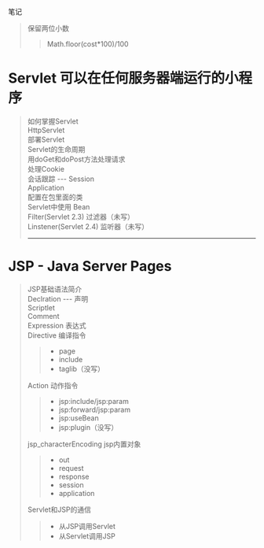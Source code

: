 笔记
> 保留两位小数
>> Math.floor(cost\*100)/100
# Servlet 可以在任何服务器端运行的小程序
> 如何掌握Servlet                           
> HttpServlet             
> 部署Servlet                        
> Servlet的生命周期                     
> 用doGet和doPost方法处理请求                                          
> 处理Cookie                     
> 会话跟踪 --- Session                     
> Application                     
> 配置在包里面的类                     
> Servlet中使用 Bean                     
> Filter(Servlet 2.3) 过滤器（未写）                     
> Linstener(Servlet 2.4) 监听器（未写）      
>*****************
# JSP - Java Server Pages
> JSP基础语法简介               
> Declration --- 声明       
> Scriptlet                     
> Comment                
> Expression 表达式                       
> Directive 编译指令                 
>> - page                  
>> - include                
>> - taglib（没写）
>
> Action 动作指令      
>> - jsp:include/jsp:param
>> - jsp:forward/jsp:param
>> - jsp:useBean
>> - jsp:plugin（没写）
>
> jsp_characterEncoding
> jsp内置对象
>> - out
>> - request
>> - response
>> - session
>> - application
>
> Servlet和JSP的通信
>> - 从JSP调用Servlet
>> - 从Servlet调用JSP
